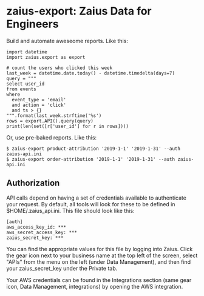 zaius-export: Zaius Data for Engineers
======================================

Build and automate aweseome reports. Like this:
``` {.sourceCode .python}
import datetime
import zaius.export as export

# count the users who clicked this week
last_week = datetime.date.today() - datetime.timedelta(days=7)
query = """
select user_id
from events
where
  event_type = 'email'
  and action = 'click'
  and ts > {}
""".format(last_week.strftime('%s')
rows = export.API().query(query)
print(len(set([r['user_id'] for r in rows])))
```

Or, use pre-baked reports. Like this:
``` {.sourceCode .bash}
$ zaius-export product-attribution '2019-1-1' '2019-1-31' --auth zaius-api.ini
$ zaius-export order-attribution '2019-1-1' '2019-1-31' --auth zaius-api.ini
```

## Authorization

API calls depend on having a set of credentials available to authenticate your request. By
default, all tools will look for these to be defined in $HOME/.zaius\_api.ini. This file
should look like this:
``` {.sourceCode .ini}
[auth]
aws_access_key_id: ***
aws_secret_access_key: ***
zaius_secret_key: ***
```

You can find the appropriate values for this file by logging into Zaius. Click the gear icon
next to your business name at the top left of the screen, select "APIs" from the menu on the
left (under Data Management), and then find your zaius\_secret\_key under the Private tab.

Your AWS credentials can be found in the Integrations section (same gear icon, Data Management,
integrations) by opening the AWS integration.

